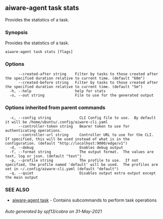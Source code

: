 ## aiware-agent task stats

Provides the statistics of a task.

### Synopsis

Provides the statistics of a task.

```
aiware-agent task stats [flags]
```

### Options

```
      --created-after string    Filter by tasks to those created after the specified duration relative to current time. (default "60m")
      --created-before string   Filter by tasks to those created after the specified duration relative to current time. (default "5m")
  -h, --help                    help for stats
  -o, --out string              File to use for the generated output
```

### Options inherited from parent commands

```
  -c, --config string             CLI Config file to use.  By default it will be /home/ubuntu/.config/aiware-cli.yaml
      --controller-token string   Bearer token to use for authenticating operations.
      --controller-url string     Controller URL to use for the CLI.  If specified, this will be used instead of what is in the configuration. (default "http://localhost:9000/edge/v1")
  -d, --debug                     Enables debug output
  -f, --format string             The output format.  The values are text, log or json. (default "text")
  -p, --profile string            The profile to use.  If not specified, the profile named 'default' will be used.  The profiles are set in ~/.config/aiware-cli.yaml (default "default")
  -q, --quiet                     Disables output extra output except the main output
```

### SEE ALSO

* [aiware-agent task](/cli/aiware-agent_task.md)	 - Contains subcommands to perform task operations

###### Auto generated by spf13/cobra on 31-May-2021
